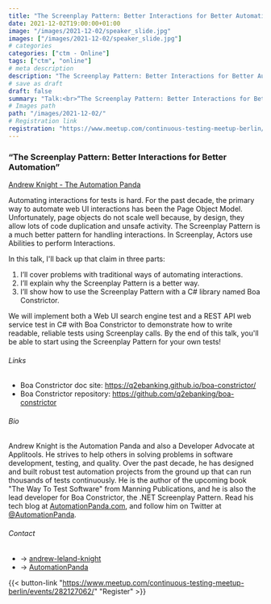 ```yaml
---
title: "The Screenplay Pattern: Better Interactions for Better Automation"
date: 2021-12-02T19:00:00+01:00
image: "/images/2021-12-02/speaker_slide.jpg"
images: ["/images/2021-12-02/speaker_slide.jpg"]
# categories
categories: ["ctm - Online"]
tags: ["ctm", "online"]
# meta description
description: "The Screenplay Pattern: Better Interactions for Better Automation"
# save as draft
draft: false
summary: "Talk:<br>“The Screenplay Pattern: Better Interactions for Better Automation” (Andrew Knight)"
# Images path
path: "/images/2021-12-02/"
# Registration link
registration: "https://www.meetup.com/continuous-testing-meetup-berlin/events/282127062/"
---
```


### “The Screenplay Pattern: Better Interactions for Better Automation”
[Andrew Knight - The Automation Panda](https://www.linkedin.com/in/andrew-leland-knight/)


Automating interactions for tests is hard. For the past decade, the primary way to automate 
web UI interactions has been the Page Object Model. Unfortunately, page objects do not scale 
well because, by design, they allow lots of code duplication and unsafe activity. 
The Screenplay Pattern is a much better pattern for handling interactions. In Screenplay, 
Actors use Abilities to perform Interactions.

In this talk, I'll back up that claim in three parts:

1. I’ll cover problems with traditional ways of automating interactions.
2. I’ll explain why the Screenplay Pattern is a better way.
3. I’ll show how to use the Screenplay Pattern with a C# library named Boa Constrictor.

We will implement both a Web UI search engine test and a REST API web service test in C# 
with Boa Constrictor to demonstrate how to write readable, reliable tests using Screenplay 
calls. By the end of this talk, you'll be able to start using the Screenplay Pattern for 
your own tests!

###### Links

* Boa Constrictor doc site: https://q2ebanking.github.io/boa-constrictor/
* Boa Constrictor repository: https://github.com/q2ebanking/boa-constrictor

###### Bio
Andrew Knight is the Automation Panda and also a Developer Advocate at Applitools. 
He strives to help others in solving problems in software development, testing, and 
quality. Over the past decade, he has designed and built robust test automation projects 
from the ground up that can run thousands of tests continuously. He is the author of 
the upcoming book "The Way To Test Software" from Manning Publications, and he is 
also the lead developer for Boa Constrictor, the .NET Screenplay Pattern. Read his 
tech blog at [AutomationPanda.com](http://AutomationPanda.com), and follow him 
on Twitter at [@AutomationPanda](https://twitter.com/automationpanda).


###### Contact
- <i class="fa fa-linkedin"></i> -> [andrew-leland-knight](http://www.linkedin.com/in/andrew-leland-knight)
- <i class="fa fa-twitter"></i> -> [AutomationPanda](https://twitter.com/automationpanda)

{{< button-link "https://www.meetup.com/continuous-testing-meetup-berlin/events/282127062/" "Register" >}}
